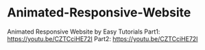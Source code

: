 # Animated-Responsive-Website
 Animated Responsive Website by  Easy Tutorials Part1: https://youtu.be/CZTCciHE72I Part2: https://youtu.be/CZTCciHE72I

